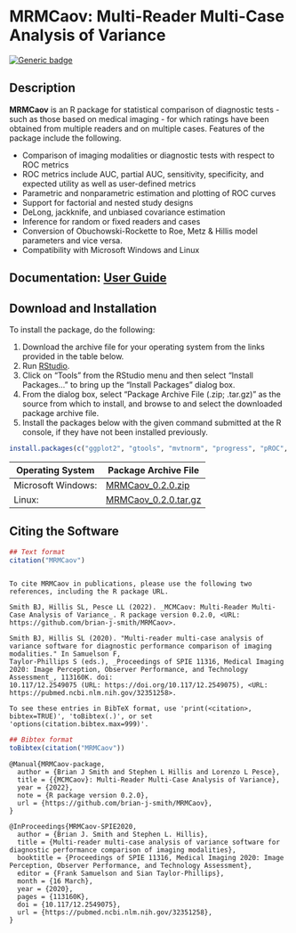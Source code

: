 MRMCaov: Multi-Reader Multi-Case Analysis of Variance
================

[![Generic
badge](https://img.shields.io/badge/docs-online-green.svg)](https://brian-j-smith.github.io/MRMCaov/)

## Description

**MRMCaov** is an R package for statistical comparison of diagnostic
tests - such as those based on medical imaging - for which ratings have
been obtained from multiple readers and on multiple cases. Features of
the package include the following.

  - Comparison of imaging modalities or diagnostic tests with respect to
    ROC metrics
  - ROC metrics include AUC, partial AUC, sensitivity, specificity, and
    expected utility as well as user-defined metrics
  - Parametric and nonparametric estimation and plotting of ROC curves
  - Support for factorial and nested study designs
  - DeLong, jackknife, and unbiased covariance estimation
  - Inference for random or fixed readers and cases
  - Conversion of Obuchowski-Rockette to Roe, Metz & Hillis model
    parameters and vice versa.
  - Compatibility with Microsoft Windows and Linux

## Documentation: [User Guide](https://brian-j-smith.github.io/MRMCaov/)

## Download and Installation

To install the package, do the following:

1.  Download the archive file for your operating system from the links
    provided in the table below.
2.  Run [RStudio](https://www.rstudio.com/products/rstudio/).
3.  Click on “Tools” from the RStudio menu and then select “Install
    Packages…” to bring up the “Install Packages” dialog box.
4.  From the dialog box, select “Package Archive File (.zip; .tar.gz)”
    as the source from which to install, and browse to and select the
    downloaded package archive file.
5.  Install the packages below with the given command submitted at the R
    console, if they have not been installed previously.

<!-- end list -->

``` r
install.packages(c("ggplot2", "gtools", "mvtnorm", "progress", "pROC", "tibble"))
```

| Operating System   | Package Archive File                                                                                            |
| ------------------ | --------------------------------------------------------------------------------------------------------------- |
| Microsoft Windows: | [MRMCaov\_0.2.0.zip](https://github.com/brian-j-smith/MRMCaov/releases/download/v0.2.0/MRMCaov_0.2.0.zip)       |
| Linux:             | [MRMCaov\_0.2.0.tar.gz](https://github.com/brian-j-smith/MRMCaov/releases/download/v0.2.0/MRMCaov_0.2.0.tar.gz) |

## Citing the Software

``` r
## Text format
citation("MRMCaov")
```

```

To cite MRMCaov in publications, please use the following two references, including the R package URL.

Smith BJ, Hillis SL, Pesce LL (2022). _MCMCaov: Multi-Reader Multi-Case Analysis of Variance_. R package version 0.2.0, <URL:
https://github.com/brian-j-smith/MRMCaov>.

Smith BJ, Hillis SL (2020). "Multi-reader multi-case analysis of variance software for diagnostic performance comparison of imaging modalities." In Samuelson F,
Taylor-Phillips S (eds.), _Proceedings of SPIE 11316, Medical Imaging 2020: Image Perception, Observer Performance, and Technology Assessment_, 113160K. doi:
10.117/12.2549075 (URL: https://doi.org/10.117/12.2549075), <URL: https://pubmed.ncbi.nlm.nih.gov/32351258>.

To see these entries in BibTeX format, use 'print(<citation>, bibtex=TRUE)', 'toBibtex(.)', or set 'options(citation.bibtex.max=999)'.
```

``` r
## Bibtex format
toBibtex(citation("MRMCaov"))
```

    @Manual{MRMCaov-package,
      author = {Brian J Smith and Stephen L Hillis and Lorenzo L Pesce},
      title = {{MCMCaov}: Multi-Reader Multi-Case Analysis of Variance},
      year = {2022},
      note = {R package version 0.2.0},
      url = {https://github.com/brian-j-smith/MRMCaov},
    }

    @InProceedings{MRMCaov-SPIE2020,
      author = {Brian J. Smith and Stephen L. Hillis},
      title = {Multi-reader multi-case analysis of variance software for diagnostic performance comparison of imaging modalities},
      booktitle = {Proceedings of SPIE 11316, Medical Imaging 2020: Image Perception, Observer Performance, and Technology Assessment},
      editor = {Frank Samuelson and Sian Taylor-Phillips},
      month = {16 March},
      year = {2020},
      pages = {113160K},
      doi = {10.117/12.2549075},
      url = {https://pubmed.ncbi.nlm.nih.gov/32351258},
    }
